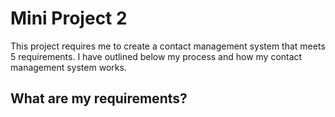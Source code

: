 # Mini Project 2

This project requires me to create a contact management system that meets 5 requirements. I have outlined below my process and how my contact management system works. 

## What are my requirements? 
